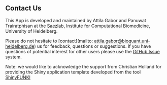 ## Contact Us

This App is developed and maintained by Attila Gabor and Panuwat Trairatphisan at the <a href="http://saezlab.org" target="_blank">Saezlab</a>, Institute for Computational Biomedicine, University of Heidelberg.

Please do not hesitate to [contact](mailto: attila.gabor@bioquant.uni-heidelberg.de) us for feedback, questions or suggestions. If you have questions of potential interest for other users please use the <a href="https://github.com/saezlab/ShinyCNOR/issues" target="_blank">GitHub Issue</a> system.

Note: we would like to acknowledge the support from Christian Holland for providing the Shiny application template developed from the tool <a href="https://github.com/saezlab/ShinyFUNKI" target="_blank">ShinyFUNKI</a>
